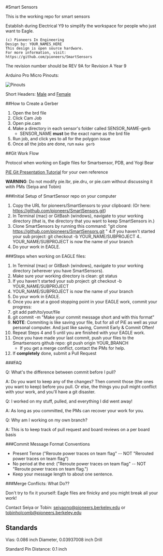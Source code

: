 #Smart Sensors

This is the working repo for smart sensors

Establish during Electrical Y9 to simplify the workspace for people who just want to Eagle.

```
(c) Pioneers In Engineering
Design by: YOUR_NAMES_HERE
This design is open source hardware.
For more information, visit:
https://github.com/pioneers/SmartSensors
```

The revision number should be REV 9A for Revision A Year 9

Arduino Pro Micro Pinouts:

![Pinouts](https://cdn.sparkfun.com/assets/9/c/3/c/4/523a1765757b7f5c6e8b4567.png)

Short Headers: [Male](https://www.sparkfun.com/products/117) and [Female](https://www.sparkfun.com/products/743)

##How to Create a Gerber

1. Open the brd file
2. Click Cam Job
3. Open pie.cam
4. Make a directory in each sensor's folder called SENSOR\_NAME-gerb
    * SENSOR\_NAME **must** be the exact name as the brd file
5. Run job, and click yes to all for the polygon issue
6. Once all the jobs are done, run `make gerb`


##Git Work Flow

Protocol when working on Eagle files for Smartsensor, PDB, and Yogi Bear

[PiE Git Presentation Tutorial](https://docs.google.com/a/pioneers.berkeley.edu/presentation/d/1WO-AD3cTi1QdKW15F8ecN9V1b8u3yIKzHzLGQXDs-uM/edit?usp=sharing) for your own reference

**WARNING**: Do not modify pie.lbr, pie.dru, or pie.cam without discussing it witih PMs (Seiya and Tobin)

###Initial Setup of SmartSensor repo on your computer

1. Copy the URL for pioneers/SmartSensors to your clipboard: (Or here: https://github.com/pioneers/SmartSensors.git)
2. In Terminal (mac) or GitBash (windows), navigate to your working directory (that is, the directory that you want to keep SmartSensors in.)
3. Clone SmartSensors by running this command: "git clone https://github.com/pioneers/SmartSensors.git "
4.If you haven't started your sub project: git checkout -b YOUR\_NAME/SUBPROJECT
  4.. YOUR\_NAME/SUBPROJECT is now the name of your branch
5. Do your work in EAGLE.


###Steps when working on EAGLE files:

1. In Terminal (mac) or GitBash (windows), navigate to your working directory (wherever you have SmartSensors).
2. Make sure your working directory is clean: git status
3. If you haven't started your sub project: git checkout -b YOUR\_NAME/SUBPROJECT
  3. YOUR\_NAME/SUBPROJECT is now the name of your branch
4. Do your work in EAGLE.
5. Once you are at a good stopping point in your EAGLE work, commit your progress:
  5. git add path/to/your/file
  5. git commit -m "Make your commit message short and with this format" 
  5. **NOTE**: Commiting is like saving your file, but for all of PiE as well as your personal computer. And just like saving, Commit Early & Commit Often!
6. Repeat Steps 4 and 5 until you are finished with your EAGLE work.
7. Once you have made your last commit, push your files to the Smartsensors github repo: git push origin YOUR\_BRANCH
    * If you get a merge conflict, contact the PMs for help.
8. If **completely** done, submit a Pull Request

###FAQ

Q: What's the difference between commit before I pull?

A: Do you want to keep any of the changes? Then commit those (the ones you want to keep) before you pull. Or else, the things you pull might conflict with your work, and you'll have a git disaster.

Q: I worked on my stuff, pulled, and everything I did went away!

A: As long as you committed, the PMs can recover your work for you.

Q: Why am I working on my own branch?

A: This is to keep track of pull request and board reviews on a per board basis

###Commit Message Format Conventions

* Present Tense ("Reroute power traces on team flag" -- NOT "Rerouted power traces on team flag")
* No period at the end: ("Reroute power traces on team flag" -- NOT "Reroute power traces on team flag.")
* Keep your message length to about one sentence.

###Merge Conflicts: What Do??

Don't try to fix it yourself: Eagle files are finicky and you might break all your work!

Contact Seiya or Tobin: seiyaono@pioneers.berkeley.edu or tobinholcomb@pioneers.berkeley.edu

## Standards

Vias: 0.086 inch Diameter, 0.03937008 inch Drill

Standard Pin Distance: 0.1 inch
